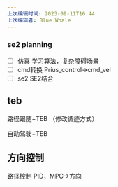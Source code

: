 ```yaml
---
上次编辑时间: 2023-09-11T16:44
上次编辑者: Blue Whale
---
```

### se2 planning

- [ ] 仿真 学习算法，复杂障碍场景
- [ ] cmd转换 Prius_control→cmd_vel
- [ ] se2 SE2结合

## teb

路径跟随+TEB （修改循迹方式）

自动驾驶+TEB

## 方向控制

路径控制 PID，MPC→方向